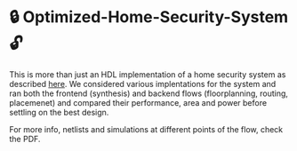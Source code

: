# 🔒 Optimized-Home-Security-System 🔓

This is more than just an HDL implementation of a home security system as described <a href="https://drive.google.com/file/d/18rDqqMPJ92Zvj2uLoiFOA75uY_x9RtKI/view?usp=sharing">here</a>. We considered various implentations for the system and ran both the frontend (synthesis) and backend flows (floorplanning, routing, placemenet) and compared their performance, area and power before settling on the best design. 

For more info, netlists and simulations at different points of the flow, check the PDF.
